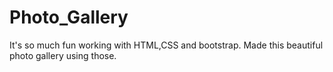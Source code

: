 # Photo_Gallery
 It's so much fun working with HTML,CSS and bootstrap. Made this beautiful photo gallery using those.
